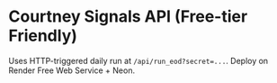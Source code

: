 # Courtney Signals API (Free-tier Friendly)
Uses HTTP-triggered daily run at `/api/run_eod?secret=...`.
Deploy on Render Free Web Service + Neon.